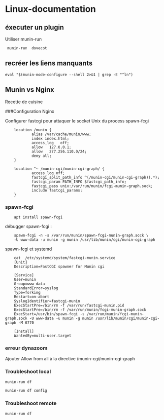 # Linux-documentation

## éxecuter un plugin

 Utiliser munin-run
```
 munin-run  dovecot
```

## recréer les liens manquants 
```
eval "$(munin-node-configure --shell 2>&1 | grep -E "^ln")
```

## Munin vs Nginx

Recette de cuisine 

###Configuration Nginx 

Configurer fastcgi pour attaquer le socket Unix du process spawn-fcgi

        location /munin {
                alias /var/cache/munin/www;
                index index.html;
                access_log   off;
                allow   127.0.0.1;
                allow   277.256.110.0/24;
                deny all;
        }

        location ^~ /munin-cgi/munin-cgi-graph/ {
                access_log off;
                fastcgi_split_path_info ^(/munin-cgi/munin-cgi-graph)(.*);
                fastcgi_param PATH_INFO $fastcgi_path_info;
                fastcgi_pass unix:/var/run/munin/fcgi-munin-graph.sock;
                include fastcgi_params;
        }


### spawn-fcgi
        apt install spawn-fcgi

débugger spawn-fcgi :

        spawn-fcgi -n -s /var/run/munin/spawn-fcgi-munin-graph.sock \
        -U www-data -u munin -g munin /usr/lib/munin/cgi/munin-cgi-graph
        
        
spawn-fcgi et systemd

        cat  /etc/systemd/system/fastcgi-munin.service
        [Unit]
        Description=FastCGI spawner for Munin cgi

        [Service]
        User=munin
        Group=www-data
        StandardError=syslog
        Type=forking
        Restart=on-abort
        SyslogIdentifier=fastcgi-munin
        ExecStartPre=/bin/rm -f /var/run/fastcgi-munin.pid
        ExecStartPre=/bin/rm -f /var/run/munin/fcgi-munin-graph.sock
        ExecStart=/usr/bin/spawn-fcgi -s /var/run/munin/fcgi-munin-graph.sock -U www-data -u munin -g munin /usr/lib/munin/cgi/munin-cgi-graph -M 0770

        [Install]
        WantedBy=multi-user.target

### erreur dynazoom

Ajouter Allow from all à la directive /munin-cgi/munin-cgi-graph

### Troubleshoot local

```bash
munin-run df
```

```bash
munin-run df config
```

### Troubleshoot remote

```bash
munin-run df
```

